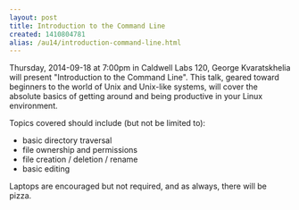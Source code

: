```yaml
---
layout: post
title: Introduction to the Command Line
created: 1410804781
alias: /au14/introduction-command-line.html
---
```

Thursday, 2014-09-18 at 7:00pm in Caldwell Labs 120, George Kvaratskhelia will present "Introduction to the Command Line". This talk, geared toward beginners to the world of Unix and Unix-like systems, will cover the absolute basics of getting around and being productive in your Linux environment.

Topics covered should include (but not be limited to):
- basic directory traversal
- file ownership and permissions
- file creation / deletion / rename
- basic editing

Laptops are encouraged but not required, and as always, there will be pizza.
